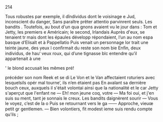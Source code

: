 214

Tous robustes par exemple, il
dîndividus dont le voisinage e
Jud, inconscient du danger,
Sans paraître prêter attentio
parvinrent seuls. Les bandits .
Toutefois, au bout d'un qua
gnons avaient vu le jour dans :
Tom et Jetty, les premiers e
Américain; le second, Irlandais
Auprès d'eux, se tenaient tr
mais dont les épaules développ
répondaient, l’un au nom espa
basque d‘Elisalt et à Pappellatio
Puis venait un personnage lor
trait une teinte jaune, des yeux l
conﬁrmait du reste son nom bie
Enﬁn, deux individus, de hau‘
veux roux, qui d’une tignasse blc
entendre qu’il appartenait à une

' le blond accusait les mêmes pré!

précéder son nom Reek et se di
Le Von et le Van affectaient
roturiers avec lesquelsils opér
mal tourne’, ils n’en étaient pas
En avalant sa dernière bouch
ceux, auxquels il s'était volontai
ainsi que la nationalité et le car
Jetty s'aperçut que l'enfant ne
— Eh! mon jeune coq, votre
— Ma foi oui, et j'en suis su
ment, tant je sonnais le creux.
Les bandits daignèrent sourir
— Vous le voyez, c’est de la o
Puis se retournant vers le ga
—— Approche, vieuœ petit gr
gentlemen.
— Bien volontiers, ﬁt modest
ieme suis rendu compte qu’ils ;

